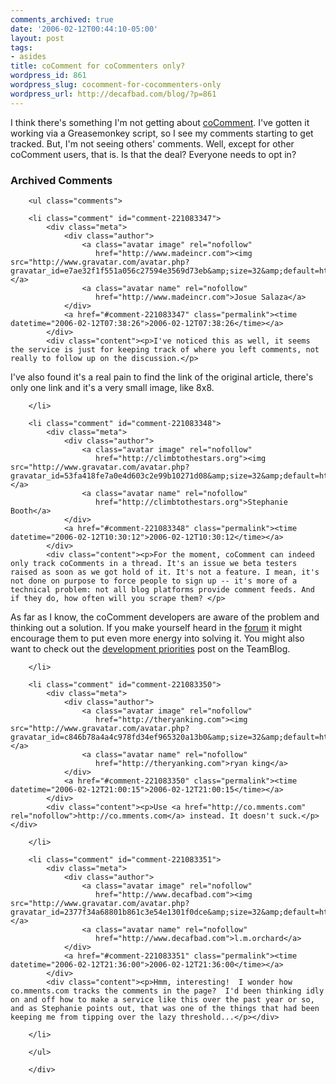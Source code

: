 ```yaml
---
comments_archived: true
date: '2006-02-12T00:44:10-05:00'
layout: post
tags:
- asides
title: coComment for coCommenters only?
wordpress_id: 861
wordpress_slug: cocomment-for-cocommenters-only
wordpress_url: http://decafbad.com/blog/?p=861
---
```

I think there's something I'm not getting about <a href="http://cocomment.com">coComment</a>.  I've gotten it working via a Greasemonkey script, so I see my comments starting to get tracked.  But, I'm not seeing others' comments.  Well, except for other coComment users, that is.  Is that the deal?  Everyone needs to opt in?

<div id="comments" class="comments archived-comments">
            <h3>Archived Comments</h3>
            
        <ul class="comments">
            
        <li class="comment" id="comment-221083347">
            <div class="meta">
                <div class="author">
                    <a class="avatar image" rel="nofollow" 
                       href="http://www.madeincr.com"><img src="http://www.gravatar.com/avatar.php?gravatar_id=e7ae32f1f551a056c27594e3569d73eb&amp;size=32&amp;default=http://mediacdn.disqus.com/1320279820/images/noavatar32.png"/></a>
                    <a class="avatar name" rel="nofollow" 
                       href="http://www.madeincr.com">Josue Salaza</a>
                </div>
                <a href="#comment-221083347" class="permalink"><time datetime="2006-02-12T07:38:26">2006-02-12T07:38:26</time></a>
            </div>
            <div class="content"><p>I've noticed this as well, it seems the service is just for keeping track of where you left comments, not really to follow up on the discussion.</p>

<p>I've also found it's a real pain to find the link of the original article, there's only one link and it's a very small image, like 8x8.</p></div>
            
        </li>
    
        <li class="comment" id="comment-221083348">
            <div class="meta">
                <div class="author">
                    <a class="avatar image" rel="nofollow" 
                       href="http://climbtothestars.org"><img src="http://www.gravatar.com/avatar.php?gravatar_id=53fa418fe7a0e4d603c2e99b10271d08&amp;size=32&amp;default=http://mediacdn.disqus.com/1320279820/images/noavatar32.png"/></a>
                    <a class="avatar name" rel="nofollow" 
                       href="http://climbtothestars.org">Stephanie Booth</a>
                </div>
                <a href="#comment-221083348" class="permalink"><time datetime="2006-02-12T10:30:12">2006-02-12T10:30:12</time></a>
            </div>
            <div class="content"><p>For the moment, coComment can indeed only track coComments in a thread. It's an issue we beta testers raised as soon as we got hold of it. It's not a feature. I mean, it's not done on purpose to force people to sign up -- it's more of a technical problem: not all blog platforms provide comment feeds. And if they do, how often will you scrape them? </p>

<p>As far as I know, the coComment developers are aware of the problem and thinking out a solution. If you make yourself heard in the <a href="http://www.cocomment.com/forum/" rel="nofollow">forum</a> it might encourage them to put even more energy into solving it. You might also want to check out the <a href="http://www.cocomment.com/teamblog/?p=27" rel="nofollow">development priorities</a> post on the TeamBlog.</p></div>
            
        </li>
    
        <li class="comment" id="comment-221083350">
            <div class="meta">
                <div class="author">
                    <a class="avatar image" rel="nofollow" 
                       href="http://theryanking.com"><img src="http://www.gravatar.com/avatar.php?gravatar_id=c846b78a4a4c978fd34ef965320a13b0&amp;size=32&amp;default=http://mediacdn.disqus.com/1320279820/images/noavatar32.png"/></a>
                    <a class="avatar name" rel="nofollow" 
                       href="http://theryanking.com">ryan king</a>
                </div>
                <a href="#comment-221083350" class="permalink"><time datetime="2006-02-12T21:00:15">2006-02-12T21:00:15</time></a>
            </div>
            <div class="content"><p>Use <a href="http://co.mments.com" rel="nofollow">http://co.mments.com</a> instead. It doesn't suck.</p></div>
            
        </li>
    
        <li class="comment" id="comment-221083351">
            <div class="meta">
                <div class="author">
                    <a class="avatar image" rel="nofollow" 
                       href="http://www.decafbad.com"><img src="http://www.gravatar.com/avatar.php?gravatar_id=2377f34a68801b861c3e54e1301f0dce&amp;size=32&amp;default=http://mediacdn.disqus.com/1320279820/images/noavatar32.png"/></a>
                    <a class="avatar name" rel="nofollow" 
                       href="http://www.decafbad.com">l.m.orchard</a>
                </div>
                <a href="#comment-221083351" class="permalink"><time datetime="2006-02-12T21:36:00">2006-02-12T21:36:00</time></a>
            </div>
            <div class="content"><p>Hmm, interesting!  I wonder how co.mments.com tracks the comments in the page?  I'd been thinking idly on and off how to make a service like this over the past year or so, and as Stephanie points out, that was one of the things that had been keeping me from tipping over the lazy threshold...</p></div>
            
        </li>
    
        </ul>
    
        </div>
    